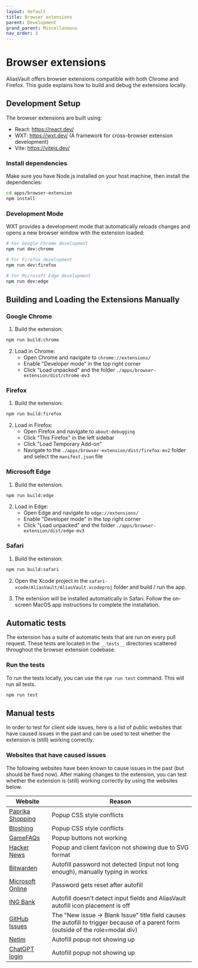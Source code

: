 ```yaml
---
layout: default
title: Browser extensions
parent: Development
grand_parent: Miscellaneous
nav_order: 3
---
```


# Browser extensions
AliasVault offers browser extensions compatible with both Chrome and Firefox. This guide explains how to build and debug the extensions locally.

## Development Setup
The browser extensions are built using:
- React: https://react.dev/
- WXT: https://wxt.dev/ (A framework for cross-browser extension development)
- Vite: https://vitejs.dev/

### Install dependencies
Make sure you have Node.js installed on your host machine, then install the dependencies:

```bash
cd apps/browser-extension
npm install
```

### Development Mode
WXT provides a development mode that automatically reloads changes and opens a new browser window with the extension loaded:

```bash
# For Google Chrome development
npm run dev:chrome

# For Firefox development
npm run dev:firefox

# For Microsoft Edge development
npm run dev:edge
```

## Building and Loading the Extensions Manually

### Google Chrome

1. Build the extension:
```bash
npm run build:chrome
```

2. Load in Chrome:
   - Open Chrome and navigate to `chrome://extensions/`
   - Enable "Developer mode" in the top right corner
   - Click "Load unpacked" and the folder `./apps/browser-extension/dist/chrome-mv3`

### Firefox

1. Build the extension:
```bash
npm run build:firefox
```

2. Load in Firefox:
   - Open Firefox and navigate to `about:debugging`
   - Click "This Firefox" in the left sidebar
   - Click "Load Temporary Add-on"
   - Navigate to the `./apps/browser-extension/dist/firefox-mv2` folder and select the `manifest.json` file

### Microsoft Edge

1. Build the extension:
```bash
npm run build:edge
```

2. Load in Edge:
   - Open Edge and navigate to `edge://extensions/`
   - Enable "Developer mode" in the top right corner
   - Click "Load unpacked" and the folder `./apps/browser-extension/dist/edge-mv3`

### Safari

1. Build the extension:
```bash
npm run build:safari
```

2. Open the Xcode project in the `safari-xcode/AliasVault/AliasVault.xcodeproj` folder and build / run the app.

3. The extension will be installed automatically in Safari. Follow the on-screen MacOS app instructions to complete the installation.

## Automatic tests
The extension has a suite of automatic tests that are run on every pull request. These tests are located in the `__tests__` directories scattered throughout the browser extension codebase.

### Run the tests
To run the tests locally, you can use the `npm run test` command. This will run all tests.

```bash
npm run test
```

## Manual tests
In order to test for client side issues, here is a list of public websites that have caused issues in the past and can be used to test whether the extension is (still) working correctly.

### Websites that have caused issues
The following websites have been known to cause issues in the past (but should be fixed now). After making changes to the extension, you can test whether the extension is (still) working correctly by using the websites below.

| Website | Reason |
| --- | --- |
| [Paprika Shopping](https://www.paprika-shopping.nl/nieuwsbrief/newsletter-register-landing.html) | Popup CSS style conflicts |
| [Bloshing](https://bloshing.com/inschrijven-nieuwsbrief) | Popup CSS style conflicts |
| [GameFAQs](https://gamefaqs.gamespot.com/user) | Popup buttons not working |
| [Hacker News](https://news.ycombinator.com/login?goto=news) | Popup and client favicon not showing due to SVG format |
| [Bitwarden](https://vault.bitwarden.com/#/login) | Autofill password not detected (input not long enough), manually typing in works |
| [Microsoft Online](https://login.microsoftonline.com/) | Password gets reset after autofill |
| [ING Bank](https://mijn.ing.nl/login/) | Autofill doesn't detect input fields and AliasVault autofill icon placement is off |
| [GitHub Issues](https://github.com/lanedirt/AliasVault/issues) | The "New issue -> Blank Issue" title field causes the autofill to trigger because of a parent form (outside of the role=modal div) |
| [Netim](https://www.netim.com/direct/) | Autofill popup not showing up |
| [ChatGPT login](https://auth.openai.com/log-in) | Autofill popup not showing up |